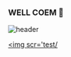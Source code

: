 ### WELL COEM 🌱
<!--
** ![header](https://capsule-render.vercel.app/api?type=wave&color=timeAuto&height=300&section=header&text=capsule%20render&fontSize=90)
** ![header](https://capsule-render.vercel.app/api?text=Hello%World!type=wave&color=timeAuto&height=300&section=header&text=capsule%20render&fontSize=90)
** ![image](https://user-images.githubusercontent.com/127907063/225565648-7e7fc4a8-49f0-4d2c-aaab-53958aae2e70.png)

<div
     id="app"
     class="ad-App">
</div>
-->
![header](https://capsule-render.vercel.app/api?type=waving&color=time%Gradient&height=300&section=footer&text=Jin_s_Feed&animation=twinkling&fontColor=FFFFFF&fontSize=90)

<a href="https://www.naver.com" targer="_blank"><img scr='test/



<!--
**BAEYo/BAEYo** is a ✨ _special_ ✨ repository because its `README.md` (this file) appears on your GitHub profile.

Here are some ideas to get you started:

- 🔭 I’m currently working on ...
-  I’m currently learning ...
- 👯 I’m looking to collaborate on ...
- 🤔 I’m looking for help with ...
- 💬 Ask me about ...
- 📫 How to reach me: ...
- 😄 Pronouns: ...
- ⚡ Fun fact: ...
-->
